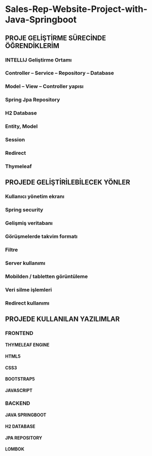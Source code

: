 # Sales-Rep-Website-Project-with-Java-Springboot
## PROJE GELİŞTİRME SÜRECİNDE ÖĞRENDİKLERİM
### INTELLIJ Geliştirme Ortamı
### Controller – Service – Repository – Database
### Model – View – Controller yapısı
### Spring Jpa Repository
### H2 Database
### Entity, Model
### Session 
### Redirect
### Thymeleaf 
## PROJEDE GELİŞTİRİLEBİLECEK YÖNLER
### Kullanıcı yönetim ekranı
### Spring security 
### Gelişmiş veritabanı
### Görüşmelerde takvim formatı
### Filtre
### Server kullanımı
### Mobilden / tabletten görüntüleme
### Veri silme işlemleri
### Redirect kullanımı
## PROJEDE KULLANILAN YAZILIMLAR
### FRONTEND
#### THYMELEAF ENGINE 
#### HTML5 
#### CSS3
#### BOOTSTRAP5
#### JAVASCRIPT
### BACKEND
#### JAVA SPRINGBOOT
#### H2 DATABASE
#### JPA REPOSITORY
#### LOMBOK
